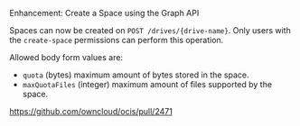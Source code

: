 Enhancement: Create a Space using the Graph API

Spaces can now be created on `POST /drives/{drive-name}`. Only users with the `create-space` permissions can perform this operation.

Allowed body form values are:

- `quota` (bytes) maximum amount of bytes stored in the space.
- `maxQuotaFiles` (integer) maximum amount of files supported by the space.

https://github.com/owncloud/ocis/pull/2471
